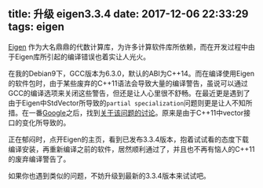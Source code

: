 title: 升级 eigen3.3.4
date: 2017-12-06 22:33:29
tags: eigen
---

[Eigen](http://eigen.tuxfamily.org/index.php?title=Main_Page) 作为大名鼎鼎的代数计算库，为许多计算软件库所依赖，而在开发过程中由于Eigen库所引起的编译错误也着实让人光火。

在我的Debian9下，GCC版本为6.3.0，默认的ABI为C++14。而在编译使用Eigen的软件包时，由于某些废弃的C++11语法会导致大量的编译警告，虽说可以通过GCC的编译选项来关闭这些警告，但还是让人心里很不舒畅。在最近更是遇到了由于Eigen中StdVector所导致的`partial specialization`问题则更是让人不知所措。在一番[Google](https://www.google.co.uk)之后，找到[关于该问题的讨论](http://eigen.tuxfamily.org/bz/show_bug.cgi?id=829)。原来是由于C++11中vector接口的变化所导致的。

正在郁闷时，点开Eigen的主页，看到已发布3.3.4版本，抱着试试看的态度下载编译安装，再重新编译之前的软件，居然顺利通过了，并且也不再有恼人的C++11的废弃编译警告了。

如果你也遇到类似的问题，不妨升级到最新的3.3.4版本来试试吧。